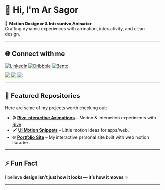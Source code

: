 # 👋 Hi, I'm Ar Sagor  

🎨 **Motion Designer & Interactive Animator**  
Crafting dynamic experiences with animation, interactivity, and clean design.  

---

## 🌐 Connect with me  
[![LinkedIn](https://img.shields.io/badge/LinkedIn-0A66C2?style=for-the-badge&logo=linkedin&logoColor=white)](https://www.linkedin.com/in/sm-arsagor/)  [![Dribbble](https://img.shields.io/badge/Dribbble-EA4C89?style=for-the-badge&logo=dribbble&logoColor=white)](https://dribbble.com/ar-sagor)  [![Bento](https://img.shields.io/badge/Bento.me-000000?style=for-the-badge&logo=linktree&logoColor=white)](https://bento.me/ar-sagor)  

<a href="https://www.linkedin.com/in/sm-arsagor/" target="_blank">
  <img src="https://img.shields.io/badge/LinkedIn-0A66C2?style=for-the-badge&logo=linkedin&logoColor=white" />
</a>  

<a href="https://dribbble.com/ar-sagor" target="_blank">
  <img src="https://img.shields.io/badge/Dribbble-EA4C89?style=for-the-badge&logo=dribbble&logoColor=white" />
</a>  

<a href="https://bento.me/ar-sagor" target="_blank">
  <img src="https://img.shields.io/badge/Bento.me-000000?style=for-the-badge&logo=linktree&logoColor=white" />
</a>

---

## 📂 Featured Repositories  
Here are some of my projects worth checking out:  

- 🎬 [**Rive Interactive Animations**](#) – Motion & interaction experiments with [Rive](https://rive.app).  
- 🖌️ [**UI Motion Snippets**](#) – Little motion ideas for apps/web.  
- 🌐 [**Portfolio Site**](#) – My interactive personal site built with web motion libraries.  

---

## ⚡ Fun Fact  
I believe **design isn’t just how it looks — it’s how it moves** ✨  

---


<!--
**Ar-Sagor/Ar-Sagor** is a ✨ _special_ ✨ repository because its `README.md` (this file) appears on your GitHub profile.

Here are some ideas to get you started:

- 🔭 I’m currently working on ...
- 🌱 I’m currently learning ...
- 👯 I’m looking to collaborate on ...
- 🤔 I’m looking for help with ...
- 💬 Ask me about ...
- 📫 How to reach me: ...
- 😄 Pronouns: ...
- ⚡ Fun fact: ...
-->
